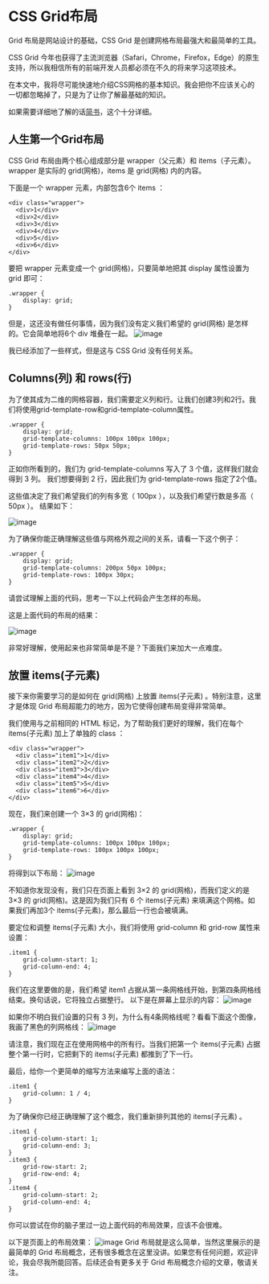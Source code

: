 # CSS Grid布局

Grid 布局是网站设计的基础，CSS Grid 是创建网格布局最强大和最简单的工具。

CSS Grid 今年也获得了主流浏览器（Safari，Chrome，Firefox，Edge）的原生支持，所以我相信所有的前端开发人员都必须在不久的将来学习这项技术。

在本文中，我将尽可能快速地介绍CSS网格的基本知识。我会把你不应该关心的一切都忽略掉了，只是为了让你了解最基础的知识。

如果需要详细地了解的话[简书](https://www.jianshu.com/p/d183265a8dad)，这个十分详细。

## 人生第一个Grid布局

CSS Grid 布局由两个核心组成部分是 wrapper（父元素）和 items（子元素）。 wrapper 是实际的 grid(网格)，items 是 grid(网格) 内的内容。

下面是一个 wrapper 元素，内部包含6个 items ：


```
<div class="wrapper">
  <div>1</div>
  <div>2</div>
  <div>3</div>
  <div>4</div>
  <div>5</div>
  <div>6</div>
</div>
```
要把 wrapper 元素变成一个 grid(网格)，只要简单地把其 display 属性设置为 grid 即可：

```
.wrapper {
    display: grid;
}
```
但是，这还没有做任何事情，因为我们没有定义我们希望的 grid(网格) 是怎样的。它会简单地将6个 div 堆叠在一起。
![image](https://user-gold-cdn.xitu.io/2017/12/3/16019f4be8bbeae3?imageView2/0/w/1280/h/960/format/webp/ignore-error/1)

我已经添加了一些样式，但是这与 CSS Grid 没有任何关系。

## Columns(列) 和 rows(行)

为了使其成为二维的网格容器，我们需要定义列和行。让我们创建3列和2行。我们将使用grid-template-row和grid-template-column属性。

```
.wrapper {
    display: grid;
    grid-template-columns: 100px 100px 100px;
    grid-template-rows: 50px 50px;
}

```
正如你所看到的，我们为 grid-template-columns 写入了 3 个值，这样我们就会得到 3 列。 我们想要得到 2 行，因此我们为 grid-template-rows 指定了2个值。

这些值决定了我们希望我们的列有多宽（ 100px ），以及我们希望行数是多高（ 50px ）。 结果如下：

![image](https://user-gold-cdn.xitu.io/2017/12/3/16019f4becaea59b?imageView2/0/w/1280/h/960/format/webp/ignore-error/1)

为了确保你能正确理解这些值与网格外观之间的关系，请看一下这个例子：

```
.wrapper {
    display: grid;
    grid-template-columns: 200px 50px 100px;
    grid-template-rows: 100px 30px;
}
```
请尝试理解上面的代码，思考一下以上代码会产生怎样的布局。

这是上面代码的布局的结果：

![image](https://user-gold-cdn.xitu.io/2017/12/3/16019f4c10391976?imageView2/0/w/1280/h/960/format/webp/ignore-error/1)

非常好理解，使用起来也非常简单是不是？下面我们来加大一点难度。

## 放置 items(子元素)

接下来你需要学习的是如何在 grid(网格) 上放置 items(子元素) 。特别注意，这里才是体现 Grid 布局超能力的地方，因为它使得创建布局变得非常简单。

我们使用与之前相同的 HTML 标记，为了帮助我们更好的理解，我们在每个 items(子元素) 加上了单独的 class ：

```
<div class="wrapper">
  <div class="item1">1</div>
  <div class="item2">2</div>
  <div class="item3">3</div>
  <div class="item4">4</div>
  <div class="item5">5</div>
  <div class="item6">6</div>
</div>
```
现在，我们来创建一个 3×3 的 grid(网格)：

```
.wrapper {
    display: grid;
    grid-template-columns: 100px 100px 100px;
    grid-template-rows: 100px 100px 100px;
}
```
将得到以下布局：
![image](https://user-gold-cdn.xitu.io/2017/12/3/16019f4c122d03f6?imageView2/0/w/1280/h/960/format/webp/ignore-error/1)

不知道你发现没有，我们只在页面上看到 3×2 的 grid(网格)，而我们定义的是 3×3 的 grid(网格)。这是因为我们只有 6 个 items(子元素) 来填满这个网格。如果我们再加3个 items(子元素)，那么最后一行也会被填满。

要定位和调整 items(子元素) 大小，我们将使用 grid-column 和 grid-row 属性来设置：

```
.item1 {
    grid-column-start: 1;
    grid-column-end: 4;
}
```
我们在这里要做的是，我们希望 item1 占据从第一条网格线开始，到第四条网格线结束。换句话说，它将独立占据整行。 以下是在屏幕上显示的内容：
![image](https://user-gold-cdn.xitu.io/2017/12/3/16019f4c11e1b2c7?imageView2/0/w/1280/h/960/format/webp/ignore-error/1)

如果你不明白我们设置的只有 3 列，为什么有4条网格线呢？看看下面这个图像，我画了黑色的列网格线：
![image](https://user-gold-cdn.xitu.io/2017/12/3/16019f4c1493b3dc?imageView2/0/w/1280/h/960/format/webp/ignore-error/1)

请注意，我们现在正在使用网格中的所有行。当我们把第一个 items(子元素) 占据整个第一行时，它把剩下的 items(子元素) 都推到了下一行。

最后，给你一个更简单的缩写方法来编写上面的语法：

```
.item1 {
    grid-column: 1 / 4;
}
```
为了确保你已经正确理解了这个概念，我们重新排列其他的 items(子元素) 。


```
.item1 {
    grid-column-start: 1;
    grid-column-end: 3;
}
.item3 {
    grid-row-start: 2;
    grid-row-end: 4;
}
.item4 {
    grid-column-start: 2;
    grid-column-end: 4;
}
```
你可以尝试在你的脑子里过一边上面代码的布局效果，应该不会很难。

以下是页面上的布局效果：
![image](https://user-gold-cdn.xitu.io/2017/12/3/16019f4c34cf56eb?imageView2/0/w/1280/h/960/format/webp/ignore-error/1)
Grid 布局就是这么简单，当然这里展示的是最简单的 Grid 布局概念，还有很多概念在这里没讲。如果您有任何问题，欢迎评论，我会尽我所能回答。后续还会有更多关于 Grid 布局概念介绍的文章，敬请关注。